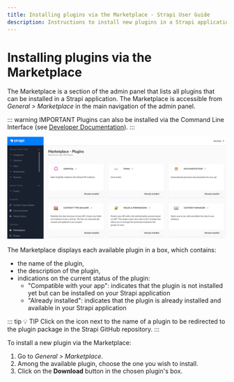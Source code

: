 ```yaml
---
title: Installing plugins via the Marketplace - Strapi User Guide
description: Instructions to install new plugins in a Strapi application via the Marketplace
---
```


# Installing plugins via the Marketplace

The Marketplace is a section of the admin panel that lists all plugins that can be installed in a Strapi application. The Marketplace is accessible from _General > Marketplace_ in the main navigation of the admin panel.

::: warning IMPORTANT
Plugins can also be installed via the Command Line Interface (see [Developer Documentation](/developer-docs/latest/developer-resources/cli/CLI.md#strapi-install)).
:::

![Interface of the Marketplace](../assets/plugins/marketplace.png)

The Marketplace displays each available plugin in a box, which contains:
- the name of the plugin,
- the description of the plugin,
- indications on the current status of the plugin:
   - "Compatible with your app": indicates that the plugin is not installed yet but can be installed on your Strapi application
   - "Already installed": indicates that the plugin is already installed and available in your Strapi application

::: tip 💡 TIP
Click on the <Fa-ExternalLinkAlt /> icon next to the name of a plugin to be redirected to the plugin package in the Strapi GitHub repository.
:::

<!--- Screenshot of Marketplace with i18n plugin --->

To install a new plugin via the Marketplace:

1. Go to *General > Marketplace*.
2. Among the available plugin, choose the one you wish to install.
3. Click on the **Download** button in the chosen plugin's box.